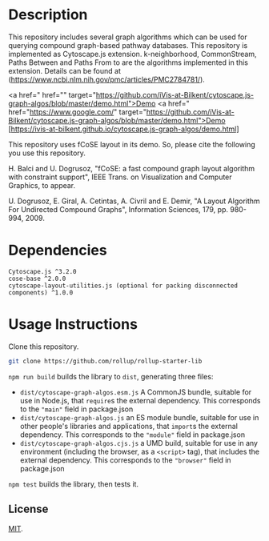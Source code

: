 # Description
This repository includes several graph algorithms which can be used for querying compound graph-based pathway databases. This repository is implemented as Cytoscape.js extension. k-neighborhood, CommonStream, Paths Between and Paths From to are the algorithms implemented in this extension. Details can be found at (https://www.ncbi.nlm.nih.gov/pmc/articles/PMC2784781/). 

<a href=" href="" target="https://github.com/iVis-at-Bilkent/cytoscape.js-graph-algos/blob/master/demo.html">Demo</a>
<a href=" href="https://www.google.com/" target="https://github.com/iVis-at-Bilkent/cytoscape.js-graph-algos/blob/master/demo.html">Demo</a>
[https://ivis-at-bilkent.github.io/cytoscape.js-graph-algos/demo.html]
                                                                                                                                   
This repository uses fCoSE layout in its demo. So, please cite the following you use this repository.
                                                                                                                                   
H. Balci and U. Dogrusoz, "fCoSE: a fast compound graph layout algorithm with constraint support", IEEE Trans. on Visualization and Computer Graphics, to appear.

U. Dogrusoz, E. Giral, A. Cetintas, A. Civril and E. Demir, "A Layout Algorithm For Undirected Compound Graphs", Information Sciences, 179, pp. 980-994, 2009.
                                                                          
# Dependencies

    Cytoscape.js ^3.2.0
    cose-base ^2.0.0
    cytoscape-layout-utilities.js (optional for packing disconnected components) ^1.0.0

# Usage Instructions

Clone this repository.

```bash
git clone https://github.com/rollup/rollup-starter-lib
```                                                                                                
`npm run build` builds the library to `dist`, generating three files:

* `dist/cytoscape-graph-algos.esm.js`
    A CommonJS bundle, suitable for use in Node.js, that `require`s the external dependency. This corresponds to the `"main"` field in package.json
* `dist/cytoscape-graph-algos.js`
    an ES module bundle, suitable for use in other people's libraries and applications, that `import`s the external dependency. This corresponds to the `"module"` field in package.json
* `dist/cytoscape-graph-algos.cjs.js`
    a UMD build, suitable for use in any environment (including the browser, as a `<script>` tag), that includes the external dependency. This corresponds to the `"browser"` field in package.json             
    
 `npm test` builds the library, then tests it.
                                                                                                              

## License

[MIT](LICENSE).
